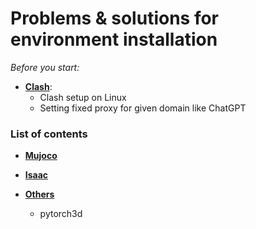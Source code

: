# Problems & solutions for environment installation

*Before you start:* 

- [**Clash**](./magic/magic.md): 
  - Clash setup on Linux
  - Setting fixed proxy for given domain like ChatGPT




### List of contents

- **[Mujoco](./mujoco.md)**
- **[Isaac](./isaac.md)**

- **[Others](./other_pkg/other_pkg.md)**
  - pytorch3d

